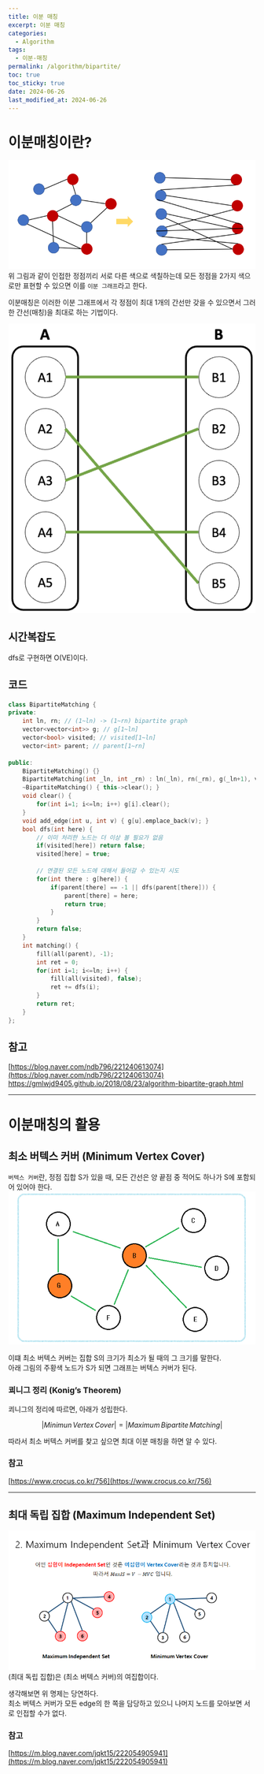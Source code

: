 ```yaml
---
title: 이분 매칭
excerpt: 이분 매칭
categories:
  - Algorithm
tags:
  - 이분-매칭
permalink: /algorithm/bipartite/
toc: true
toc_sticky: true
date: 2024-06-26
last_modified_at: 2024-06-26
---
```

# 이분매칭이란?
![](assets/images/posts_img/이분-매칭/Pasted%20image%2020240703143547.png)
위 그림과 같이 인접한 정점끼리 서로 다른 색으로 색칠하는데 모든 정점을 2가지 색으로만 표현할 수 있으면 이를 `이분 그래프`라고 한다.

이분매칭은 이러한 이분 그래프에서 각 정점이 최대 1개의 간선만 갖을 수 있으면서 그러한 간선(매칭)을 최대로 하는 기법이다.

![](assets/images/posts_img/이분-매칭/Pasted%20image%2020240703143511.png)

## 시간복잡도
dfs로 구현하면 O(VE)이다.

## 코드
```cpp
class BipartiteMatching {
private:
    int ln, rn; // (1~ln) -> (1~rn) bipartite graph
    vector<vector<int>> g; // g[1~ln]
    vector<bool> visited; // visited[1~ln]
    vector<int> parent; // parent[1~rn]

public:
    BipartiteMatching() {}
    BipartiteMatching(int _ln, int _rn) : ln(_ln), rn(_rn), g(_ln+1), visited(_ln+1), parent(_rn+1) {}
    ~BipartiteMatching() { this->clear(); }
    void clear() {
        for(int i=1; i<=ln; i++) g[i].clear();
    }
    void add_edge(int u, int v) { g[u].emplace_back(v); }
    bool dfs(int here) {
        // 이미 처리한 노드는 더 이상 볼 필요가 없음
        if(visited[here]) return false;
        visited[here] = true;

        // 연결된 모든 노드에 대해서 들어갈 수 있는지 시도
        for(int there : g[here]) {
            if(parent[there] == -1 || dfs(parent[there])) {
                parent[there] = here;
                return true;
            }
        }
        return false;
    }
    int matching() {
        fill(all(parent), -1);
        int ret = 0;
        for(int i=1; i<=ln; i++) {
            fill(all(visited), false);
            ret += dfs(i);
        }
        return ret;
    }
};
```
## 참고
[https://blog.naver.com/ndb796/221240613074](https://blog.naver.com/ndb796/221240613074)
https://gmlwjd9405.github.io/2018/08/23/algorithm-bipartite-graph.html


---
# 이분매칭의 활용
## 최소 버텍스 커버 (Minimum Vertex Cover)
`버텍스 커버`란, 정점 집합 S가 있을 때, 모든 간선은 양 끝점 중 적어도 하나가 S에 포함되어 있어야 한다.
![](assets/images/posts_img/이분-매칭/Pasted%20image%2020240703143731.png)

이떄 최소 버텍스 커버는 집합 S의 크기가 최소가 될 때의 그 크기를 말한다.  
아래 그림의 주황색 노드가 S가 되면 그래프는 버텍스 커버가 된다.  
### 쾨니그 정리 (Konig’s Theorem)

쾨니그의 정리에 따르면, 아래가 성립한다.

$$|Minimun \,Vertex \,Cover| = |Maximum \,Bipartite \,Matching|$$

따라서 최소 버텍스 커버를 찾고 싶으면 최대 이분 매칭을 하면 알 수 있다.

### 참고
[https://www.crocus.co.kr/756](https://www.crocus.co.kr/756)


---

## 최대 독립 집합 (Maximum Independent Set)

![](assets/images/posts_img/이분-매칭/Pasted%20image%2020240703143857.png)
(최대 독립 집합)은 (최소 버텍스 커버)의 여집합이다.

생각해보면 위 명제는 당연하다.  
최소 버텍스 커버가 모든 edge의 한 쪽을 담당하고 있으니 나머지 노드를 모아보면 서로 인접할 수가 없다.

### 참고
[https://m.blog.naver.com/jqkt15/222054905941](https://m.blog.naver.com/jqkt15/222054905941)